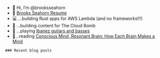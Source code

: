 - 👋 Hi, I’m @brooksseahorn
- 📄 [Brooks Seahorn Resume](https://github.com/brooksseahorn/brooksseahorn/blob/main/Resume%20-%20Brooks%20Seahorn.pdf)
- 💻 ...building Rust apps for AWS Lambda (and no frameworks!!!)
- 🚧 ...building content for The Cloud Bomb
- 🎸 ...playing [Ibanez guitars and basses](https://www.ibanez.com/usa/)
- :book:...reading [Conscious Mind, Resonant Brain: How Each Brain Makes a Mind](https://www.amazon.com/gp/product/0190070552/ref=ppx_yo_dt_b_asin_title_o00_s00?ie=UTF8&psc=1)

`### Recent blog posts
`

<!---
brooksseahorn/brooksseahorn is a ✨ special ✨ repository because its `README.md` (this file) appears on your GitHub profile.
You can click the Preview link to take a look at your changes.
--->
